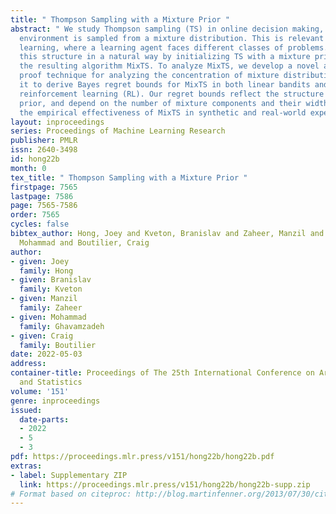 ```yaml
---
title: " Thompson Sampling with a Mixture Prior "
abstract: " We study Thompson sampling (TS) in online decision making, where the uncertain
  environment is sampled from a mixture distribution. This is relevant in multi-task
  learning, where a learning agent faces different classes of problems. We incorporate
  this structure in a natural way by initializing TS with a mixture prior, and call
  the resulting algorithm MixTS. To analyze MixTS, we develop a novel and general
  proof technique for analyzing the concentration of mixture distributions. We use
  it to derive Bayes regret bounds for MixTS in both linear bandits and finite-horizon
  reinforcement learning (RL). Our regret bounds reflect the structure of the mixture
  prior, and depend on the number of mixture components and their width. We demonstrate
  the empirical effectiveness of MixTS in synthetic and real-world experiments. "
layout: inproceedings
series: Proceedings of Machine Learning Research
publisher: PMLR
issn: 2640-3498
id: hong22b
month: 0
tex_title: " Thompson Sampling with a Mixture Prior "
firstpage: 7565
lastpage: 7586
page: 7565-7586
order: 7565
cycles: false
bibtex_author: Hong, Joey and Kveton, Branislav and Zaheer, Manzil and Ghavamzadeh,
  Mohammad and Boutilier, Craig
author:
- given: Joey
  family: Hong
- given: Branislav
  family: Kveton
- given: Manzil
  family: Zaheer
- given: Mohammad
  family: Ghavamzadeh
- given: Craig
  family: Boutilier
date: 2022-05-03
address:
container-title: Proceedings of The 25th International Conference on Artificial Intelligence
  and Statistics
volume: '151'
genre: inproceedings
issued:
  date-parts:
  - 2022
  - 5
  - 3
pdf: https://proceedings.mlr.press/v151/hong22b/hong22b.pdf
extras:
- label: Supplementary ZIP
  link: https://proceedings.mlr.press/v151/hong22b/hong22b-supp.zip
# Format based on citeproc: http://blog.martinfenner.org/2013/07/30/citeproc-yaml-for-bibliographies/
---
```

